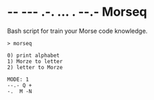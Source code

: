 # -- --- .-. ... . --.- Morseq
Bash script for train your Morse code knowledge.
```
> morseq

0) print alphabet
1) Morze to letter
2) letter to Morze

MODE: 1
--.- Q +
-.  M -N
```
